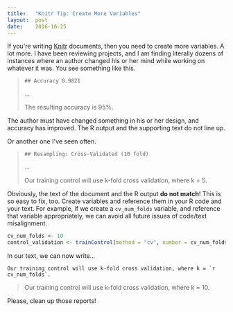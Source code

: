 ```yaml
---
title:   "Knitr Tip: Create More Variables"
layout:  post
date:    2016-10-25
---
```


If you're writing [Knitr](http://yihui.name/knitr/) documents, then you need to create more variables. A lot more. I have been reviewing projects, and I am finding literally dozens of instances where an author changed his or her mind while working on whatever it was. You see something like this.

>     ## Accuracy 0.9821
> ...
>
> The resulting accuracy is 95%.

The author must have changed something in his or her design, and accuracy has improved. The R output and the supporting text do not line up.

Or another one I've seen often.

>     ## Resampling: Cross-Validated (10 fold)
> ...
>
> Our training control will use k-fold cross validation, where k = 5.

Obviously, the text of the document and the R output  **do not match**! This is so easy to fix, too. Create variables and reference them in your R code and your text. For example, if we create a `cv_num_folds` variable, and reference that variable appropriately, we can avoid all future issues of code/text misalignment.

```r
cv_num_folds <- 10
control_validation <- trainControl(method = "cv", number = cv_num_folds)
```

In our text, we can now write...

```
Our training control will use k-fold cross validation, where k = `r cv_num_folds`.
```

> Our training control will use k-fold cross validation, where k = 10.

Please, clean up those reports!
